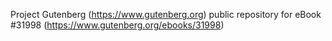 Project Gutenberg (https://www.gutenberg.org) public repository for eBook #31998 (https://www.gutenberg.org/ebooks/31998)

